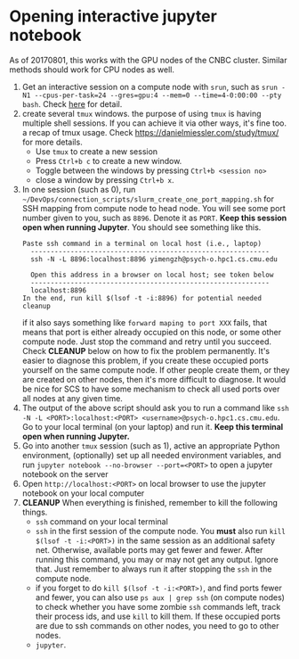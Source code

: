 # Opening interactive jupyter notebook

As of 20170801, this works with the GPU nodes of the CNBC cluster. Similar methods should work for CPU nodes as well.

1. Get an interactive session on a compute node with `srun`, such as `srun -N1 --cpus-per-task=24 --gres=gpu:4 --mem=0 --time=4-0:00:00 --pty bash`. Check [here](./slurm.md) for detail.
2. create several `tmux` windows. the purpose of using `tmux` is having multiple shell sessions. If you can achieve it via other ways, it's fine too. a recap of tmux usage. Check <https://danielmiessler.com/study/tmux/> for more details.
    * Use `tmux` to create a new session
    * Press `Ctrl+b c` to create a new window. 
    * Toggle between the windows by pressing `Ctrl+b <session no>`
    * close a window by pressing `Ctrl+b x`.
3. In one session (such as 0), run `~/DevOps/connection_scripts/slurm_create_one_port_mapping.sh` for SSH mapping from compute node to head node. You will see some port number given to you, such as `8896`. Denote it as `PORT`. **Keep this session open when running Jupyter**. You should see something like this.
   ~~~
   Paste ssh command in a terminal on local host (i.e., laptop)
     ------------------------------------------------------------
     ssh -N -L 8896:localhost:8896 yimengzh@psych-o.hpc1.cs.cmu.edu

     Open this address in a browser on local host; see token below
     ------------------------------------------------------------
     localhost:8896
   In the end, run kill $(lsof -t -i:8896) for potential needed cleanup
   ~~~
   if it also says something like `forward maping to port XXX` fails, that means that port is either already occupied on this node, or some other compute node. Just stop the command and retry until you succeed. Check **CLEANUP** below on how to fix the problem permanently. It's easier to diagnose this problem, if you create these occupied ports yourself on the same compute node. If other people create them, or they are created on other nodes, then it's more difficult to diagnose. It would be nice for SCS to have some mechanism to check all used ports over all nodes at any given time.
4. The output of the above script should ask you to run a command like `ssh -N -L <PORT>:localhost:<PORT> <username>@psych-o.hpc1.cs.cmu.edu`. Go to your local terminal (on your laptop) and run it. **Keep this terminal open when running Jupyter.**
5. Go into another `tmux` session (such as 1), active an appropriate Python environment, (optionally) set up all needed environment variables, and run `jupyter notebook --no-browser --port=<PORT>` to open a jupyter notebook on the server
6. Open `http://localhost:<PORT>` on local browser to use the jupyter notebook on your local computer
7. **CLEANUP** When everything is finished, remember to kill the following things.
    * `ssh` command on your local terminal
    * `ssh` in the first session of the compute node. You **must** also run `kill $(lsof -t -i:<PORT>)` in the same session as an additional safety net. Otherwise, available ports may get fewer and fewer. After running this command, you may or may not get any output. Ignore that. Just remember to always run it after stopping the `ssh` in the compute node.
    * if you forget to do `kill $(lsof -t -i:<PORT>)`, and find ports fewer and fewer, you can also use `ps aux | grep ssh` (on compute nodes) to check whether you have some zombie `ssh` commands left, track their process ids, and use `kill` to kill them. If these occupied ports are due to ssh commands on other nodes, you need to go to other nodes.
    * `jupyter`.
